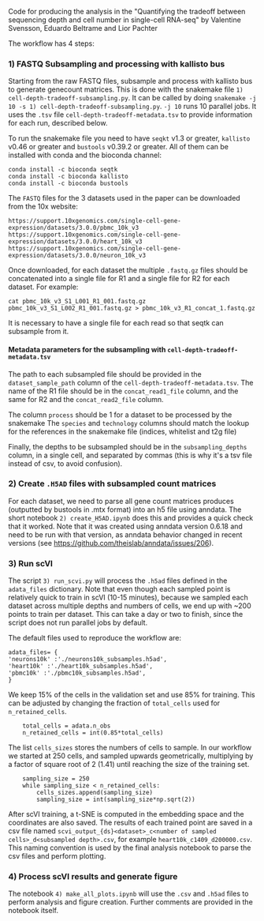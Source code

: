 Code for producing the analysis in the "Quantifying the tradeoff between sequencing depth and cell number in single-cell RNA-seq" by Valentine Svensson, Eduardo Beltrame and Lior Pachter


The workflow has 4 steps:

### 1) FASTQ Subsampling and processing with kallisto bus 

Starting from the raw FASTQ files, subsample and process with kallisto bus to generate genecount matrices. This is done with the snakemake file `1) cell-depth-tradeoff-subsampling.py`. It can be called  by doing `snakemake -j 10 -s 1) cell-depth-tradeoff-subsampling.py`. `-j 10` runs 10 parallel jobs. It uses the `.tsv` file `cell-depth-tradeoff-metadata.tsv` to provide information for each run, described below.

To run the snakemake file you need to have `seqkt` v1.3 or greater, `kallisto` v0.46 or greater and `bustools` v0.39.2 or greater. All of them can be installed with conda and the bioconda channel:
```
conda install -c bioconda seqtk
conda install -c bioconda kallisto
conda install -c bioconda bustools
```

The `FASTQ` files for the 3 datasets used in the paper can be downloaded from the 10x website:
```
https://support.10xgenomics.com/single-cell-gene-expression/datasets/3.0.0/pbmc_10k_v3
https://support.10xgenomics.com/single-cell-gene-expression/datasets/3.0.0/heart_10k_v3
https://support.10xgenomics.com/single-cell-gene-expression/datasets/3.0.0/neuron_10k_v3
```

Once downloaded, for each dataset the multiple `.fastq.gz` files should be concatenated into a single file for R1 and a single file for R2 for each dataset. For example:
```
cat pbmc_10k_v3_S1_L001_R1_001.fastq.gz pbmc_10k_v3_S1_L002_R1_001.fastq.gz > pbmc_10k_v3_R1_concat_1.fastq.gz
```
It is necessary to have a single file for each read so that seqtk can subsample from it.

#### Metadata parameters for the subsampling with `cell-depth-tradeoff-metadata.tsv`

The path to each subsampled file should be provided in the `dataset_sample_path` column of the `cell-depth-tradeoff-metadata.tsv`. The name of the R1 file should be in the `concat_read1_file` column, and the same for R2 and the `concat_read2_file` column. 

The column `process` should be 1 for a dataset to be processed by the snakemake
The `species` and `technology` columns should match the lookup for the references in the snakemake file (indices, whitelist and t2g file)

Finally, the depths to be subsampled should be in the `subsampling_depths` column, in a single cell, and separated by commas (this is why it's a tsv file instead of csv, to avoid confusion).


### 2) Create `.H5AD` files with subsampled count matrices

For each dataset, we need to parse all gene count matrices produces (outputted by bustools in .mtx format) into an h5 file using anndata. The short notebook `2) create_H5AD.ipynb` does this and provides a quick check that it worked. Note that it was created using anndata version 0.6.18 and need to be run with that version, as anndata behavior changed in recent versions (see https://github.com/theislab/anndata/issues/206). 

### 3) Run scVI

The script `3) run_scvi.py` will process the `.h5ad` files defined in the `adata_files` dictionary. Note that even though each sampled point is relatively quick to train in scVI (10-15 minutes), because we sampled each dataset across multiple depths and numbers of cells, we end up with ~200 points to train per dataset. This can take a day or two to finish, since the script does not run parallel jobs by default. 


The default files used to reproduce the workflow are:
```
adata_files= {
'neurons10k' :'./neurons10k_subsamples.h5ad',     
'heart10k' :'./heart10k_subsamples.h5ad',
'pbmc10k' :'./pbmc10k_subsamples.h5ad',    
}
```

We keep 15% of the cells in the validation set and use 85% for training. This can be adjusted by changing the fraction of `total_cells` used for `n_retained_cells`.
```
    total_cells = adata.n_obs
    n_retained_cells = int(0.85*total_cells)
```

The list `cells_sizes` stores the numbers of cells to sample. In our workflow we started at 250 cells, and sampled upwards geometrically, multiplying by a factor of square root of 2 (1.41) until reaching the size of the training set.   

```
    sampling_size = 250
    while sampling_size < n_retained_cells:
        cells_sizes.append(sampling_size)
        sampling_size = int(sampling_size*np.sqrt(2))
```
After scVI training, a t-SNE is computed in the embedding space and the coordinates are also saved. 
The results of each trained point are saved in a csv file named `scvi_output_{ds}<dataset>_c<number of sampled cells>_d<subsampled depth>.csv`, for example `heart10k_c1409_d200000.csv`. This naming convention is used by the final analysis notebook to parse the csv files and perform plotting.

### 4) Process scVI results and generate figure

The notebook `4) make_all_plots.ipynb` will use the `.csv` and `.h5ad` files to perform analysis and figure creation. Further comments are provided in the notebook itself.
